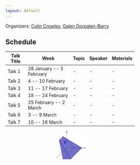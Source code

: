 ```yaml
---
layout: default
---
```


<head>
  <meta name="viewport" content="width=device-width, initial-scale=1">
   <style>
  * {
    box-sizing: border-box;
  }
.front_page_pic {
    width: 25%;
    border-radius: 25px;
    margin-left: auto;
    margin-right: auto;
    display: block;
} 
  </style>
</head>

Organizers: [Colin Crowley](https://sites.google.com/view/colincrowley/home), [Galen Dorpalen-Barry](https://galen.dorpalen-barry.org/)

## Schedule

| Talk Title | Week                   | Topic | Speaker | Materials |
|------------|------------------------|-------|---------|-----------|
| Talk 1     | 28 January -- 3 February | -   | -       | -         |
| Talk 2     | 4 -- 10 February         | -   | -       | -         |
| Talk 3     | 11 -- 17 February        | -   | -       | -         |
| Talk 4     | 18 -- 24 February        | -   | -       | -         |
| Talk 5     | 25 February -- 2 March  | -   | -       | -         |
| Talk 6     | 3 -- 9 March             | -   | -       | -         |
| Talk 7     | 10 -- 16 March           | -   | -       | -         |



<img src="polytope.png" class="front_page_pic">
